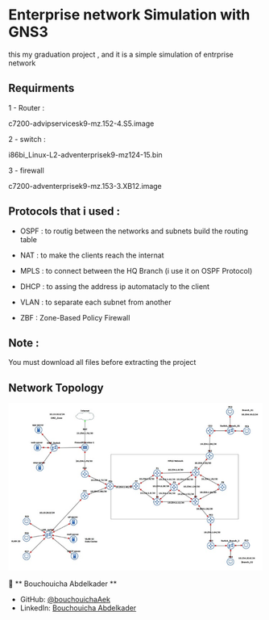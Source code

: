 # Enterprise network Simulation with GNS3
this  my graduation project , and it is a simple simulation of entrprise network  

## Requirments

1 - Router : 

c7200-advipservicesk9-mz.152-4.S5.image

2 - switch :

i86bi_Linux-L2-adventerprisek9-mz124-15.bin

3 - firewall

c7200-adventerprisek9-mz.153-3.XB12.image

## Protocols that i used : 

- OSPF : to routig between the networks and subnets build the routing table 

- NAT  : to make the clients reach the internat 

- MPLS : to connect between the HQ Branch (i use it on OSPF Protocol)

- DHCP : to assing the address ip automatacly to the client

- VLAN : to separate each subnet from another

- ZBF : Zone-Based Policy Firewall 

## Note : 

You must download all files before extracting the project

## Network Topology

![alt text](https://github.com/bouchouichaAek/Enterprise-network-Simulation-with-GNS3-/blob/main/PFE.jpg)


👤 ** Bouchouicha Abdelkader **

- GitHub: [@bouchouichaAek](https://github.com/bouchouichaAek)
- LinkedIn: [Bouchouicha Abdelkader](https://www.linkedin.com/in/abdelkader-bouchouicha-0042ab123/)

